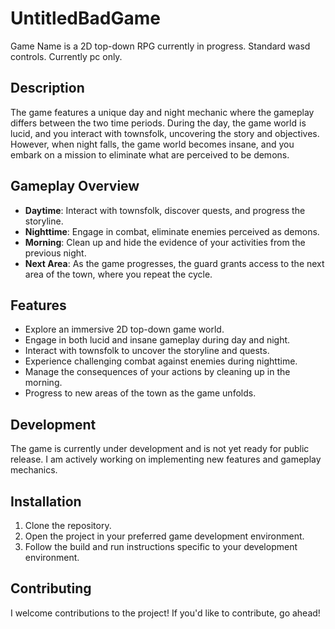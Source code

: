 # UntitledBadGame

Game Name is a 2D top-down RPG currently in progress.
Standard wasd controls. Currently pc only.

## Description

The game features a unique day and night mechanic where the gameplay differs between the two time periods. During the day, the game world is lucid, and you interact with townsfolk, uncovering the story and objectives. However, when night falls, the game world becomes insane, and you embark on a mission to eliminate what are perceived to be demons.

## Gameplay Overview

- **Daytime**: Interact with townsfolk, discover quests, and progress the storyline.
- **Nighttime**: Engage in combat, eliminate enemies perceived as demons.
- **Morning**: Clean up and hide the evidence of your activities from the previous night.
- **Next Area**: As the game progresses, the guard grants access to the next area of the town, where you repeat the cycle.

## Features

- Explore an immersive 2D top-down game world.
- Engage in both lucid and insane gameplay during day and night.
- Interact with townsfolk to uncover the storyline and quests.
- Experience challenging combat against enemies during nighttime.
- Manage the consequences of your actions by cleaning up in the morning.
- Progress to new areas of the town as the game unfolds.

## Development

The game is currently under development and is not yet ready for public release. I am actively working on implementing new features and gameplay mechanics.

## Installation

1. Clone the repository.
2. Open the project in your preferred game development environment.
3. Follow the build and run instructions specific to your development environment.

## Contributing

I welcome contributions to the project! If you'd like to contribute, go ahead!

